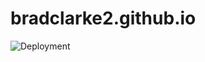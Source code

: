 # bradclarke2.github.io

![Deployment](https://github.com/bradclarke2/bradclarke2.github.io/workflows/CI/badge.svg)
